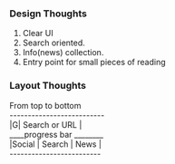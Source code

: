 
### Design Thoughts
1. Clear UI
2. Search oriented.
3. Info(news) collection.
4. Entry point for small pieces of reading

### Layout Thoughts
From top to bottom  <br>
 --------------------------<br>
|G| Search or URL         |<br>
 ____progress bar ________<br>
|Social | Search | News   |<br>
 -------------------------<br>

